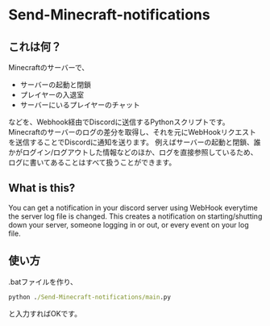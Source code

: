 # Send-Minecraft-notifications
## これは何？
Minecraftのサーバーで、

- サーバーの起動と閉鎖
- プレイヤーの入退室
- サーバーにいるプレイヤーのチャット

などを、Webhook経由でDiscordに送信するPythonスクリプトです。
Minecraftのサーバーのログの差分を取得し、それを元にWebHookリクエストを送信することでDiscordに通知を送ります。
例えばサーバーの起動と閉鎖、誰かがログイン/ログアウトした情報などのほか、ログを直接参照しているため、ログに書いてあることはすべて扱うことができます。

## What is this?
You can get a notification in your discord server using WebHook everytime the server log file is changed.
This creates a notification on starting/shutting down your server, someone logging in or out, or every event on your log file.

## 使い方
.batファイルを作り、
```bat
python ./Send-Minecraft-notifications/main.py
```
と入力すればOKです。
